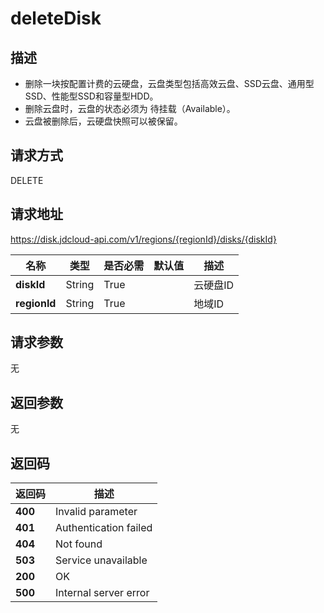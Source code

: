 # deleteDisk


## 描述
-   删除一块按配置计费的云硬盘，云盘类型包括高效云盘、SSD云盘、通用型SSD、性能型SSD和容量型HDD。
-   删除云盘时，云盘的状态必须为 待挂载（Available）。
-   云盘被删除后，云硬盘快照可以被保留。


## 请求方式
DELETE

## 请求地址
https://disk.jdcloud-api.com/v1/regions/{regionId}/disks/{diskId}

|名称|类型|是否必需|默认值|描述|
|---|---|---|---|---|
|**diskId**|String|True| |云硬盘ID|
|**regionId**|String|True| |地域ID|

## 请求参数
无


## 返回参数
无


## 返回码
|返回码|描述|
|---|---|
|**400**|Invalid parameter|
|**401**|Authentication failed|
|**404**|Not found|
|**503**|Service unavailable|
|**200**|OK|
|**500**|Internal server error|
